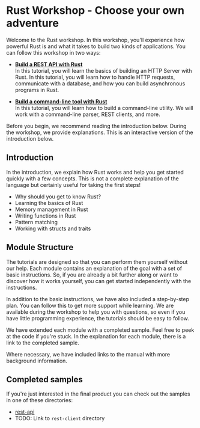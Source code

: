 # Rust Workshop - Choose your own adventure

Welcome to the Rust workshop. In this workshop, you'll experience how powerful Rust is and what it
takes to build two kinds of applications. You can follow this workshop in two ways:

- **[Build a REST API with Rust](docs/rest-api-tutorial)**  
  In this tutorial, you will learn the basics of building an HTTP Server with Rust. In this tutorial, you will learn
  how to handle HTTP requests, communicate with a database, and how you can build asynchronous programs in Rust.

- **[Build a command-line tool with Rust](docs/command-line-tutorial)**  
  In this tutorial, you will learn how to build a command-line utility. We will work with a command-line parser,
  REST clients, and more.

Before you begin, we recommend reading the introduction below. During the workshop, we provide explanations. This is
an interactive version of the introduction below.

## Introduction

In the introduction, we explain how Rust works and help you get started quickly with a few concepts. This is not a
complete explanation of the language but certainly useful for taking the first steps!

- Why should you get to know Rust?
- Learning the basics of Rust
- Memory management in Rust
- Writing functions in Rust
- Pattern matching
- Working with structs and traits

## Module Structure

The tutorials are designed so that you can perform them yourself without our help. Each module contains an explanation
of the goal with a set of basic instructions. So, if you are already a bit further along or want to discover how it
works yourself, you can get started independently with the instructions.

In addition to the basic instructions, we have also included a step-by-step plan. You can follow this to get more
support while learning. We are available during the workshop to help you with questions, so even if you have
little programming experience, the tutorials should be easy to follow.

We have extended each module with a completed sample. Feel free to peek at the code if you're stuck. 
In the explanation for each module, there is a link to the completed sample.

Where necessary, we have included links to the manual with more background information.

## Completed samples

If you're just interested in the final product you can check out the samples in one of these directories:

- [rest-api](./rest-api/)
- TODO: Link to `rest-client` directory
